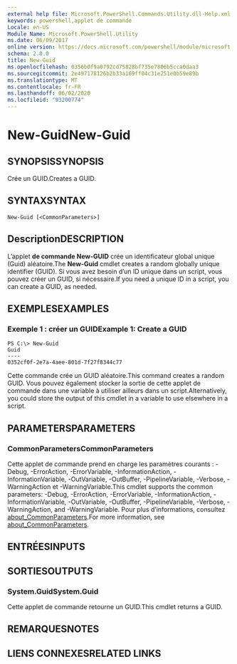 ```yaml
---
external help file: Microsoft.PowerShell.Commands.Utility.dll-Help.xml
keywords: powershell,applet de commande
Locale: en-US
Module Name: Microsoft.PowerShell.Utility
ms.date: 06/09/2017
online version: https://docs.microsoft.com/powershell/module/microsoft.powershell.utility/new-guid?view=powershell-7&WT.mc_id=ps-gethelp
schema: 2.0.0
title: New-Guid
ms.openlocfilehash: 0356b0f9a0792cd75828bf735e7806b5cca0daa3
ms.sourcegitcommit: 2e497178126b2b33a169ff04c31e251e0b59e89b
ms.translationtype: MT
ms.contentlocale: fr-FR
ms.lasthandoff: 06/02/2020
ms.locfileid: "93200774"
---
```

# <span data-ttu-id="f0457-103">New-Guid</span><span class="sxs-lookup"><span data-stu-id="f0457-103">New-Guid</span></span>

## <span data-ttu-id="f0457-104">SYNOPSIS</span><span class="sxs-lookup"><span data-stu-id="f0457-104">SYNOPSIS</span></span>
<span data-ttu-id="f0457-105">Crée un GUID.</span><span class="sxs-lookup"><span data-stu-id="f0457-105">Creates a GUID.</span></span>

## <span data-ttu-id="f0457-106">SYNTAX</span><span class="sxs-lookup"><span data-stu-id="f0457-106">SYNTAX</span></span>

```
New-Guid [<CommonParameters>]
```

## <span data-ttu-id="f0457-107">Description</span><span class="sxs-lookup"><span data-stu-id="f0457-107">DESCRIPTION</span></span>

<span data-ttu-id="f0457-108">L’applet **de commande New-GUID** crée un identificateur global unique (Guid) aléatoire.</span><span class="sxs-lookup"><span data-stu-id="f0457-108">The **New-Guid** cmdlet creates a random globally unique identifier (GUID).</span></span>
<span data-ttu-id="f0457-109">Si vous avez besoin d’un ID unique dans un script, vous pouvez créer un GUID, si nécessaire.</span><span class="sxs-lookup"><span data-stu-id="f0457-109">If you need a unique ID in a script, you can create a GUID, as needed.</span></span>

## <span data-ttu-id="f0457-110">EXEMPLES</span><span class="sxs-lookup"><span data-stu-id="f0457-110">EXAMPLES</span></span>

### <span data-ttu-id="f0457-111">Exemple 1 : créer un GUID</span><span class="sxs-lookup"><span data-stu-id="f0457-111">Example 1: Create a GUID</span></span>

```
PS C:\> New-Guid
Guid
----
0352cf0f-2e7a-4aee-801d-7f27f8344c77
```

<span data-ttu-id="f0457-112">Cette commande crée un GUID aléatoire.</span><span class="sxs-lookup"><span data-stu-id="f0457-112">This command creates a random GUID.</span></span>
<span data-ttu-id="f0457-113">Vous pouvez également stocker la sortie de cette applet de commande dans une variable à utiliser ailleurs dans un script.</span><span class="sxs-lookup"><span data-stu-id="f0457-113">Alternatively, you could store the output of this cmdlet in a variable to use elsewhere in a script.</span></span>

## <span data-ttu-id="f0457-114">PARAMETERS</span><span class="sxs-lookup"><span data-stu-id="f0457-114">PARAMETERS</span></span>

### <span data-ttu-id="f0457-115">CommonParameters</span><span class="sxs-lookup"><span data-stu-id="f0457-115">CommonParameters</span></span>

<span data-ttu-id="f0457-116">Cette applet de commande prend en charge les paramètres courants : -Debug, -ErrorAction, -ErrorVariable, -InformationAction, -InformationVariable, -OutVariable, -OutBuffer, -PipelineVariable, -Verbose, -WarningAction et -WarningVariable.</span><span class="sxs-lookup"><span data-stu-id="f0457-116">This cmdlet supports the common parameters: -Debug, -ErrorAction, -ErrorVariable, -InformationAction, -InformationVariable, -OutVariable, -OutBuffer, -PipelineVariable, -Verbose, -WarningAction, and -WarningVariable.</span></span> <span data-ttu-id="f0457-117">Pour plus d’informations, consultez [about_CommonParameters](https://go.microsoft.com/fwlink/?LinkID=113216).</span><span class="sxs-lookup"><span data-stu-id="f0457-117">For more information, see [about_CommonParameters](https://go.microsoft.com/fwlink/?LinkID=113216).</span></span>

## <span data-ttu-id="f0457-118">ENTRÉES</span><span class="sxs-lookup"><span data-stu-id="f0457-118">INPUTS</span></span>

## <span data-ttu-id="f0457-119">SORTIES</span><span class="sxs-lookup"><span data-stu-id="f0457-119">OUTPUTS</span></span>

### <span data-ttu-id="f0457-120">System.Guid</span><span class="sxs-lookup"><span data-stu-id="f0457-120">System.Guid</span></span>

<span data-ttu-id="f0457-121">Cette applet de commande retourne un GUID.</span><span class="sxs-lookup"><span data-stu-id="f0457-121">This cmdlet returns a GUID.</span></span>

## <span data-ttu-id="f0457-122">REMARQUES</span><span class="sxs-lookup"><span data-stu-id="f0457-122">NOTES</span></span>

## <span data-ttu-id="f0457-123">LIENS CONNEXES</span><span class="sxs-lookup"><span data-stu-id="f0457-123">RELATED LINKS</span></span>
